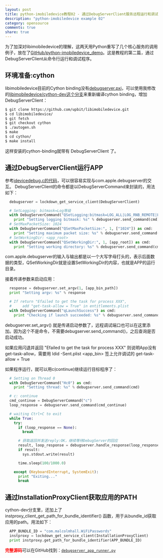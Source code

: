 ```yaml
---
layout: post
title: python-imobiledevice教程02 - 通过DebugServerClient服务远程运行和调试程序
description: "python-imobiledevice example 02"
category: opensource
comments: true
share: true
---
```


为了加深对libimobiledevice的理解，这两天用Python重写了几个核心服务的调用例子，放在了[GitHub/python-imobiledevice_demo](https://github.com/upbit/python-imobiledevice_demo)。这是教程的第二篇，通过DebugServerClient从命令行运行和调试程序。

## 环境准备:cython

libimobiledevice目前的Cython binding没有[debugserver.pxi](https://github.com/upbit/libimobiledevice/blob/cython-dev/cython/debugserver.pxi)，可以使用我修改的[libimobiledevice/cython-dev这个分支](https://github.com/upbit/libimobiledevice/tree/cython-dev)来重新编译cython binding，增加DebugServerClient：

~~~sh
$ git clone https://github.com/upbit/libimobiledevice.git
$ cd libimobiledevice/
$ git fetch
$ git checkout cython
$ ./autogen.sh
$ make
$ cd cython/
$ make install
~~~

这样安装的cython-binding就带有 DebugServerClient 了。

## 通过DebugServerClient运行APP

参考[idevicedebug.c的代码](https://github.com/libimobiledevice/libimobiledevice/blob/master/tools/idevicedebug.c#L346)，可以很容易实现与com.apple.debugserver的交互。
DebugServerClient的命令都是以DebugServerCommand来封装的，用法如下：

~~~python
  debugserver = lockdown_get_service_client(DebugServerClient)

  # SetLogging: bitmask=Log等级
  with DebugServerCommand("QSetLogging:bitmask=LOG_ALL|LOG_RNB_REMOTE|LOG_RNB_PACKETS") as cmd:
    print "Setting logging bitmask: %s" % debugserver.send_command(cmd)
  # SetMaxPacketSize: 1024
  with DebugServerCommand("QSetMaxPacketSize:", 1, ["1024"]) as cmd:
    print "Setting maximum packet size: %s" % debugserver.send_command(cmd)
  # SetWorkingDir: <app_root>
  with DebugServerCommand("QSetWorkingDir:", 1, [app_root]) as cmd:
    print "Setting working directory: %s" % debugserver.send_command(cmd)
~~~

com.apple.debugserver的输入与输出都是以一个大写字母打头的，表示后面数据的类型，QSetWorkingDir就是设置SetWorkingDir的内容，也就是APP的运行目录。

接着传递参数来启动应用：

~~~python
  response = debugserver.set_argv(1, [app_bin_path])
  print "Setting argv: %s" % response

  # If return "Efailed to get the task for process XXX",
  # 	add "get-task-allow = True" in entitlements.plist
  with DebugServerCommand("qLaunchSuccess") as cmd:
    print "Checking if launch succeeded: %s" % debugserver.send_command(cmd)
~~~

debugserver.set_argv() 就是传递启动参数了，远程调试端口也可以在这里添加。因为这个不是命令，不需要debugserver.send_command()，之后查询是否启动成功。

如果应用闪退并返回 "Efailed to get the task for process XXX" 则说明App没有 get-task-allow，需要用 ldid -Sent.plist <app_bin> 签上允许调试的 get-task-allow = True

如果程序运行，就可以用c(continue)继续运行目标程序了：

~~~python
  # Setting on Thread 0
  with DebugServerCommand("Hc0") as cmd:
    print "Setting thread: %s" % debugserver.send_command(cmd)

  # c: continue
  cmd_continue = DebugServerCommand("c")
  loop_response = debugserver.send_command(cmd_continue)

  # waiting Ctrl+C to exit
  while True:
    try:
      if (loop_response == None):
        break

      # 获取返回并发送reply:OK，继续等待DebugServer的回应
      result, loop_response = debugserver.handle_response(loop_response, reply=True)
      if result:
        sys.stdout.write(result)

      time.sleep(100/1000.0)

    except (KeyboardInterrupt, SystemExit):
      print "Exiting..."
      break
~~~

## 通过InstallationProxyClient获取应用的PATH

cython-dev分支里，还加上了 instproxy_client_get_path_for_bundle_identifier() 函数，用于从bundle_id获取应用的path。用法如下：

~~~python
  APP_BUNDLE_ID = "com.malcolmhall.WiFiPasswords"
  instproxy = lockdown_get_service_client(InstallationProxyClient)
  print instproxy.get_path_for_bundle_identifier(APP_BUNDLE_ID)
~~~

<span style="color:#f00;">**完整源码**</span>可以在GitHub找到：[`debugserver_app_runner.py`](https://github.com/upbit/python-imobiledevice_demo/blob/master/debugserver_app_runner.py)
